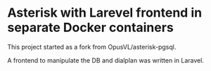 # Asterisk with Larevel frontend in separate Docker containers

This project started as a fork from OpusVL/asterisk-pgsql.

A frontend to manipulate the DB and dialplan was written in Laravel.
